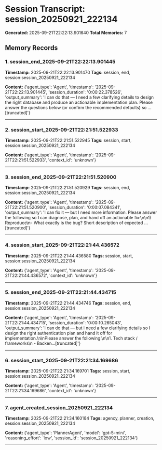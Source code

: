 # Session Transcript: session_20250921_222134

**Generated:** 2025-09-21T22:22:13.901640
**Total Memories:** 7

## Memory Records

### 1. session_end_2025-09-21T22:22:13.901445

**Timestamp:** 2025-09-21T22:22:13.901470
**Tags:** session, end, session:session_20250921_222134

**Content:** {'agent_type': 'Agent', 'timestamp': '2025-09-21T22:22:13.901445', 'session_duration': '0:00:22.378526', 'output_summary': 'I can do that — I need a few clarifying details to design the right database and produce an actionable implementation plan. Please answer the questions below (or confirm the recommended defaults) so ...[truncated]'}

---

### 2. session_start_2025-09-21T22:21:51.522933

**Timestamp:** 2025-09-21T22:21:51.522945
**Tags:** session, start, session:session_20250921_222134

**Content:** {'agent_type': 'Agent', 'timestamp': '2025-09-21T22:21:51.522933', 'context_id': 'unknown'}

---

### 3. session_end_2025-09-21T22:21:51.520900

**Timestamp:** 2025-09-21T22:21:51.520929
**Tags:** session, end, session:session_20250921_222134

**Content:** {'agent_type': 'Agent', 'timestamp': '2025-09-21T22:21:51.520900', 'session_duration': '0:00:07.084341', 'output_summary': 'I can fix it — but I need more information. Please answer the following so I can diagnose, plan, and hand off an actionable fix:\n\n1) Reproduce\n- What exactly is the bug? Short description of expected ...[truncated]'}

---

### 4. session_start_2025-09-21T22:21:44.436572

**Timestamp:** 2025-09-21T22:21:44.436580
**Tags:** session, start, session:session_20250921_222134

**Content:** {'agent_type': 'Agent', 'timestamp': '2025-09-21T22:21:44.436572', 'context_id': 'unknown'}

---

### 5. session_end_2025-09-21T22:21:44.434715

**Timestamp:** 2025-09-21T22:21:44.434746
**Tags:** session, end, session:session_20250921_222134

**Content:** {'agent_type': 'Agent', 'timestamp': '2025-09-21T22:21:44.434715', 'session_duration': '0:00:10.265043', 'output_summary': 'I can do that — but I need a few clarifying details so I design the right authentication plan and hand it off for implementation.\n\nPlease answer the following:\n\n1. Tech stack / frameworks\n   - Backen...[truncated]'}

---

### 6. session_start_2025-09-21T22:21:34.169686

**Timestamp:** 2025-09-21T22:21:34.169701
**Tags:** session, start, session:session_20250921_222134

**Content:** {'agent_type': 'Agent', 'timestamp': '2025-09-21T22:21:34.169686', 'context_id': 'unknown'}

---

### 7. agent_created_session_20250921_222134

**Timestamp:** 2025-09-21T22:21:34.160164
**Tags:** agency, planner, creation, session:session_20250921_222134

**Content:** {'agent_type': 'PlannerAgent', 'model': 'gpt-5-mini', 'reasoning_effort': 'low', 'session_id': 'session_20250921_222134'}

---

